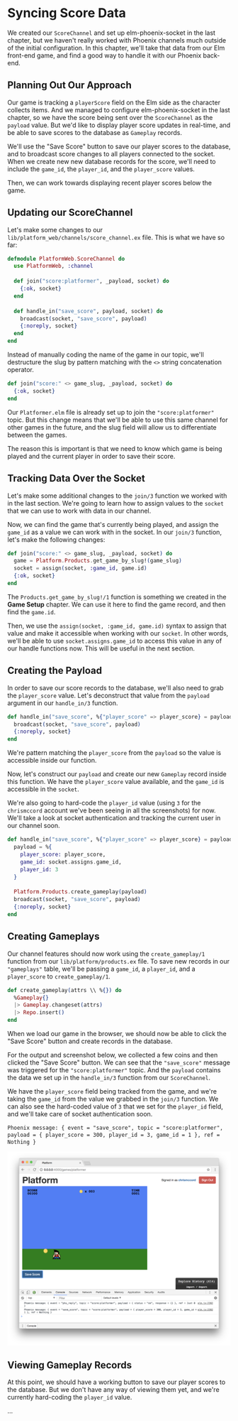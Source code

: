 # Syncing Score Data

We created our `ScoreChannel` and set up elm-phoenix-socket in the last
chapter, but we haven't really worked with Phoenix channels much outside of the
initial configuration. In this chapter, we'll take that data from our Elm
front-end game, and find a good way to handle it with our Phoenix back-end.

## Planning Out Our Approach

Our game is tracking a `playerScore` field on the Elm side as the character
collects items. And we managed to configure elm-phoenix-socket in the last
chapter, so we have the score being sent over the `ScoreChannel` as the
`payload` value. But we'd like to display player score updates in real-time,
and be able to save scores to the database as `Gameplay` records.

We'll use the "Save Score" button to save our player scores to the database,
and to broadcast score changes to all players connected to the socket.
When we create new new database records for the score, we'll need to include
the `game_id`, the `player_id`, and the `player_score` values.

Then, we can work towards displaying recent player scores below the game.

## Updating our ScoreChannel

Let's make some changes to our `lib/platform_web/channels/score_channel.ex`
file. This is what we have so far:

```elixir
defmodule PlatformWeb.ScoreChannel do
  use PlatformWeb, :channel

  def join("score:platformer", _payload, socket) do
    {:ok, socket}
  end

  def handle_in("save_score", payload, socket) do
    broadcast(socket, "save_score", payload)
    {:noreply, socket}
  end
end
```

Instead of manually coding the name of the game in our topic, we'll destructure
the slug by pattern matching with the `<>` string concatenation operator.

```elixir
def join("score:" <> game_slug, _payload, socket) do
  {:ok, socket}
end
```

Our `Platformer.elm` file is already set up to join the `"score:platformer"`
topic. But this change means that we'll be able to use this same channel for
other games in the future, and the slug field will allow us to differentiate
between the games.

The reason this is important is that we need to know which game is being
played and the current player in order to save their score.

## Tracking Data Over the Socket

Let's make some additional changes to the `join/3` function we worked with in
the last section. We're going to learn how to assign values to the `socket`
that we can use to work with data in our channel.

Now, we can find the game that's currently being played, and assign the
`game_id` as a value we can work with in the socket. In our `join/3` function,
let's make the following changes:

```elixir
def join("score:" <> game_slug, _payload, socket) do
  game = Platform.Products.get_game_by_slug!(game_slug)
  socket = assign(socket, :game_id, game.id)
  {:ok, socket}
end
```

The `Products.get_game_by_slug!/1` function is something we created in the
**Game Setup** chapter. We can use it here to find the game record, and then
find the `game.id`.

Then, we use the `assign(socket, :game_id, game.id)` syntax to assign that
value and make it accessible when working with our `socket`. In other words,
we'll be able to use `socket.assigns.game_id` to access this value in any of
our handle functions now. This will be useful in the next section.

## Creating the Payload

In order to save our score records to the database, we'll also need to grab the
`player_score` value. Let's deconstruct that value from the `payload` argument
in our `handle_in/3` function.

```elixir
def handle_in("save_score", %{"player_score" => player_score} = payload, socket) do
  broadcast(socket, "save_score", payload)
  {:noreply, socket}
end
```

We're pattern matching the `player_score` from the `payload` so the value is
accessible inside our function.

Now, let's construct our `payload` and create our new `Gameplay` record inside
this function. We have the `player_score` value available, and the `game_id` is
accessible in the `socket`.

We're also going to hard-code the `player_id` value (using `3` for the
`chrismccord` account we've been seeing in all the screenshots) for now. We'll
take a look at socket authentication and tracking the current user in our
channel soon.

```elixir
def handle_in("save_score", %{"player_score" => player_score} = payload, socket) do
  payload = %{
    player_score: player_score,
    game_id: socket.assigns.game_id,
    player_id: 3
  }

  Platform.Products.create_gameplay(payload)
  broadcast(socket, "save_score", payload)
  {:noreply, socket}
end
```

## Creating Gameplays

Our channel features should now work using the `create_gameplay/1` function
from our `lib/platform/products.ex` file. To save new records in our
`"gameplays"` table, we'll be passing a `game_id`, a `player_id`, and a
`player_score` to `create_gameplay/1`.

```elixir
def create_gameplay(attrs \\ %{}) do
  %Gameplay{}
  |> Gameplay.changeset(attrs)
  |> Repo.insert()
end
```

When we load our game in the browser, we should now be able to click the "Save
Score" button and create records in the database.

For the output and screenshot below, we collected a few coins and then clicked
the "Save Score" button. We can see that the `"save_score"` message was
triggered for the `"score:platformer"` topic. And the `payload` contains the
data we set up in the `handle_in/3` function from our `ScoreChannel`.

We have the `player_score` field being tracked from the game, and we're taking
the `game_id` from the value we grabbed in the `join/3` function. We can also
see the hard-coded value of `3` that we set for the `player_id` field, and
we'll take care of socket authentication soon.

```shell
Phoenix message: { event = "save_score", topic = "score:platformer", payload = { player_score = 300, player_id = 3, game_id = 1 }, ref = Nothing }
```

![Working Channel Payload](images/syncing_score_data/working_channel_payload.png)

## Viewing Gameplay Records

At this point, we should have a working button to save our player scores to the
database. But we don't have any way of viewing them yet, and we're currently
hard-coding the `player_id` value.

...
